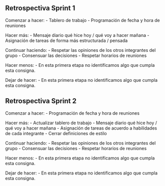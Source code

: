 Retrospectiva Sprint 1
----------------------
Comenzar a hacer:
    - Tablero de trabajo
    - Programación de fecha y hora de reuniones

Hacer más:
    - Mensaje diario qué hice hoy / qué voy a hacer mañana
    - Asignación de tareas de forma más estructurada / pensada

Continuar haciendo:
    - Respetar las opiniones de los otros integrantes del grupo
    - Consensuar las decisiones
    - Respetar horarios de reuniones 

Hacer menos:
    - En esta primera etapa no identificamos algo que cumpla esta consigna.

Dejar de hacer:
    - En esta primera etapa no identificamos algo que cumpla esta consigna.


Retrospectiva Sprint 2
----------------------
Comenzar a hacer:
    - Programación de fecha y hora de reuniones

Hacer más:
    - Actualizar tablero de trabajo
    - Mensaje diario qué hice hoy / qué voy a hacer mañana
    - Asignación de tareas de acuerdo a habilidades de cada integrante
    - Cerrar definiciones de estilo

Continuar haciendo:
    - Respetar las opiniones de los otros integrantes del grupo
    - Consensuar las decisiones
    - Respetar horarios de reuniones 

Hacer menos:
    - En esta primera etapa no identificamos algo que cumpla esta consigna.    

Dejar de hacer:
    - En esta primera etapa no identificamos algo que cumpla esta consigna.
    
